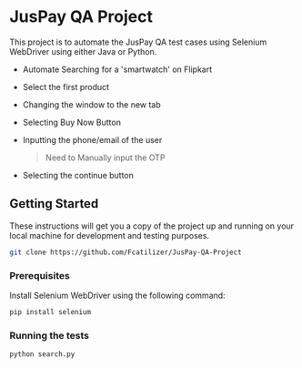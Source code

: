 # JusPay QA Project

This project is to automate the JusPay QA test cases using Selenium WebDriver using either Java or Python.

- Automate Searching for a 'smartwatch' on Flipkart
- Select the first product
- Changing the window to the new tab
- Selecting Buy Now Button
- Inputting the phone/email of the user

  > Need to Manually input the OTP

- Selecting the continue button

## Getting Started

These instructions will get you a copy of the project up and running on your local machine for development and testing purposes.

```bash
git clone https://github.com/Fcatilizer/JusPay-QA-Project
```

### Prerequisites

Install Selenium WebDriver using the following command:

```bash
pip install selenium
```

### Running the tests

```bash
python search.py
```
